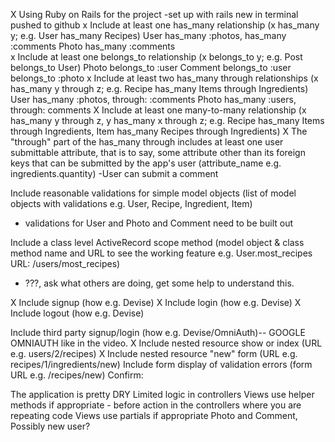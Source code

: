  X Using Ruby on Rails for the project
    -set up with rails new in terminal pushed to github 
 x Include at least one has_many relationship (x has_many y; e.g. User has_many Recipes)
     User has_many :photos, has_many :comments
     Photo has_many :comments  
x Include at least one belongs_to relationship (x belongs_to y; e.g. Post belongs_to User)
    Photo belongs_to :user 
    Comment belongs_to :user belongs_to :photo 
 x Include at least two has_many through relationships (x has_many y through z; e.g. Recipe has_many Items through Ingredients)
    User has_many :photos, through: :comments 
    Photo has_many :users, through: comments 
X  Include at least one many-to-many relationship (x has_many y through z, y has_many x through z; e.g. Recipe has_many Items through Ingredients, Item has_many Recipes through Ingredients)
 X The "through" part of the has_many through includes at least one user submittable attribute, that is to say, some attribute other than its foreign keys that can be submitted by the app's user (attribute_name e.g. ingredients.quantity)
 -User can submit a comment 

 Include reasonable validations for simple model objects (list of model objects with validations e.g. User, Recipe, Ingredient, Item)
 - validations for User and Photo and Comment need to be built out 

 Include a class level ActiveRecord scope method (model object & class method name and URL to see the working feature e.g. User.most_recipes URL: /users/most_recipes)
 - ???, ask what others are doing, get some help to understand this. 

 
 X Include signup (how e.g. Devise)
X Include login (how e.g. Devise)
X Include logout (how e.g. Devise)
 
 Include third party signup/login (how e.g. Devise/OmniAuth)-- GOOGLE OMNIAUTH like in the video. 
 X Include nested resource show or index (URL e.g. users/2/recipes)
 X Include nested resource "new" form (URL e.g. recipes/1/ingredients/new)
 Include form display of validation errors (form URL e.g. /recipes/new)
Confirm:

 The application is pretty DRY
 Limited logic in controllers
 Views use helper methods if appropriate - before action in the controllers where you are repeating code 
 Views use partials if appropriate Photo and Comment, Possibly new user? 